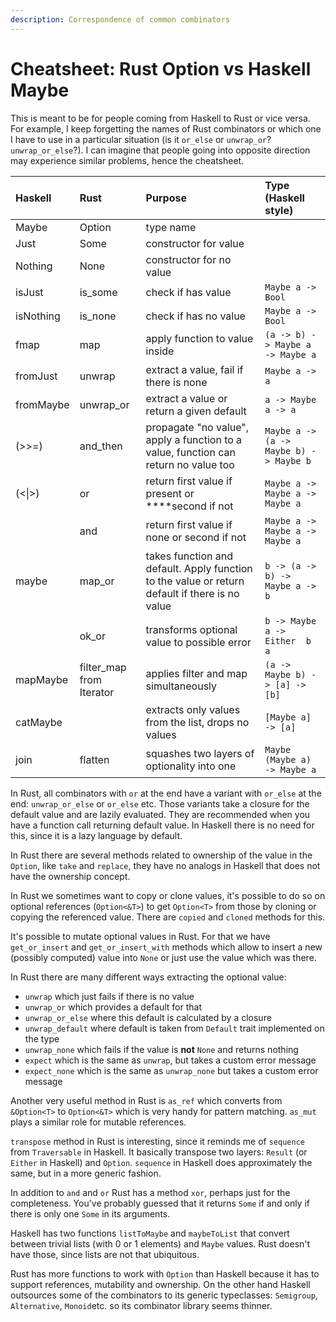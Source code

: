 ```yaml
---
description: Correspondence of common combinators
---
```


# Cheatsheet: Rust Option vs Haskell Maybe

This is meant to be for people coming from Haskell to Rust or vice versa. For example, I keep forgetting the names of Rust combinators or which one I have to use in a particular situation \(is it `or_else` or `unwrap_or`? `unwrap_or_else`?\). I can imagine that people going into opposite direction may experience similar problems, hence the cheatsheet.

| Haskell | Rust | Purpose | Type \(Haskell style\) |
| :--- | :--- | :--- | :--- |
| Maybe | Option | type name |  |
| Just | Some | constructor for value |  |
| Nothing | None | constructor for no value |  |
| isJust | is\_some | check if has value | `Maybe a -> Bool` |
| isNothing | is\_none | check if has no value | `Maybe a -> Bool` |
| fmap | map |  apply function to value inside | `(a -> b) -> Maybe a -> Maybe a` |
| fromJust | unwrap | extract a value, fail if there is none | `Maybe a -> a` |
| fromMaybe | unwrap\_or | extract a value or return a given default | `a -> Maybe a -> a` |
| \(&gt;&gt;=\) | and\_then | propagate "no value", apply a function to a value, function can return no value too | `Maybe a -> (a -> Maybe b) -> Maybe b` |
| \(&lt;\|&gt;\) | or | return first value if present or ****second if not | `Maybe a -> Maybe a -> Maybe a` |
|  | and | return first value if none or second if not | `Maybe a -> Maybe a -> Maybe a` |
| maybe | map\_or | takes function and default. Apply function to the value or return default if there is no value | `b -> (a -> b) -> Maybe a -> b` |
|  | ok\_or | transforms optional value to possible error | `b -> Maybe a -> Either  b a` |
| mapMaybe | filter\_map from Iterator | applies filter and map simultaneously | `(a -> Maybe b) -> [a] -> [b]` |
| catMaybe |  | extracts only values from the list, drops no values | `[Maybe a] -> [a]` |
| join | flatten | squashes two layers of optionality into one | `Maybe (Maybe a) -> Maybe a` |

In Rust, all combinators with `or` at the end have a variant with `or_else` at the end: `unwrap_or_else` or `or_else` etc. Those variants take a closure for the default value and are lazily evaluated. They are recommended when you have a function call returning default value. In Haskell there is no need for this, since it is a lazy language by default.

In Rust there are several methods related to ownership of the value in the `Option`, like `take` and `replace`, they have no analogs in Haskell that does not have the ownership concept.

In Rust we sometimes want to copy or clone values, it's possible to do so on optional references \(`Option<&T>`\) to get `Option<T>` from those by cloning or copying the referenced value. There are `copied` and `cloned` methods for this.

It's possible to mutate optional values in Rust. For that we have `get_or_insert` and `get_or_insert_with` methods which allow to insert a new \(possibly computed\) value into `None` or just use the value which was there.

In Rust there are many different ways extracting the optional value:  

* `unwrap` which just fails if there is no value
* `unwrap_or` which provides a default for that
* `unwrap_or_else` where this default is calculated by a closure
* `unwrap_default` where default is taken from `Default` trait implemented on the type
* `unwrap_none` which fails if the value is **not** `None` and returns nothing
* `expect` which is the same as `unwrap`, but takes a custom error message
* `expect_none` which is the same as `unwrap_none` but takes a custom error message

Another very useful method in Rust is `as_ref` which converts from `&Option<T>` to `Option<&T>` which is very handy for pattern matching. `as_mut` plays a similar role for mutable references.

`transpose` method in Rust is interesting, since it reminds me of `sequence` from `Traversable` in Haskell. It basically transpose two layers: `Result` \(or `Either` in Haskell\) and `Option`. `sequence` in Haskell does approximately the same, but in a more generic fashion.

In addition to `and` and `or` Rust has a method `xor`, perhaps just for the completeness. You've probably guessed that it returns `Some` if and only if there is only one `Some` in its arguments.

Haskell has two functions `listToMaybe` and `maybeToList` that convert between trivial lists \(with 0 or 1 elements\) and `Maybe` values. Rust doesn't have those, since lists are not that ubiquitous.

Rust has more functions to work with `Option` than Haskell because it has to support references, mutability and ownership. On the other hand Haskell outsources some of the combinators to its generic typeclasses: `Semigroup`, `Alternative`, `Monoid`etc. so its combinator library seems thinner.

